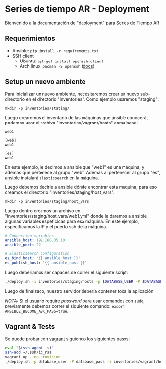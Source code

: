 # Series de tiempo AR - Deployment

Bienvenido a la documentación de "deployment" para Series de Tiempo AR

## Requerimientos

- Ansible: `pip install -r requirements.txt`
- SSH client
  - Ubuntu: `apt-get install openssh-client`
  - Arch linux: `pacman -S openssh` ([docs](http://wiki.archlinux.org/index.php/Secure_Shell#OpenSSH))

## Setup un nuevo ambiente

Para inicializar un nuevo ambiente, necesitaremos crear un nuevo sub-directorio en el directorio "inventories".
Como ejemplo usaremos "staging":

    mkdir -p inventories/stating/

Luego crearemos el inventario de las máquinas que ansible conocerá, podemos usar el archivo "inventories/vagrant/hosts" como base:

    web1

    [web]
    web1
    
    [es]
    web1

En este ejemplo, le decimos a ansible que "web1" es una máquina, y ademas que pertenece al grupo "web".
Además al pertenecer al grupo "es", ansible instalará `elasticsearch` en la máquina.


Luego debemos decirle a ansible dónde encontrar esta máquina, para eso creamos el directorio "inventories/staging/host_vars".

    mkdir -p inventories/staging/host_vars

Luego dentro creamos un archivo en "inventories/staging/host_vars/web1.yml" donde le daremos a ansible algunas variables espeficicas para esa máquina. En este ejemplo, especificamos la IP y el puerto ssh de la máquina.

```yaml
# Connection variables
ansible_host: 192.168.35.10
ansible_port: 22

# Elasticsearch configuration
es_bind_host: "{{ ansible_host }}"
es_publish_host: "{{ ansible_host }}"

```

Luego deberiamos ser capaces de correr el siguiente script:

```bash
./deploy.sh -i inventories/staging/hosts -p $DATABASE_USER -P $DATABASE_PASS -l $SSH_USER
```

Luego de finalzado, nuestro servidor debería contener toda la aplicación

*NOTA:* Si el usuario require _password_ para usar comandos con `sudo`, previamente debemos correr el siguiente comando:
`export ANSIBLE_BECOME_ASK_PASS=true`.

## Vagrant & Tests

Se puede probar con [vagrant](http://www.vagrantup.com/) siguiendo los siguientes pasos:

```bash
eval "$(ssh-agent -s)"
ssh-add ~/.ssh/id_rsa
vagrant up --no-provision
./deploy.sh -p database_user -P database_pass -i inventories/vagrant/hosts -l vagrant
```

